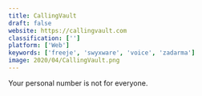 ```yaml
---
title: CallingVault
draft: false 
website: https://callingvault.com
classification: ['']
platform: ['Web']
keywords: ['freeje', 'swyxware', 'voice', 'zadarma']
image: 2020/04/CallingVault.png
---
```

Your personal number is not for everyone.
